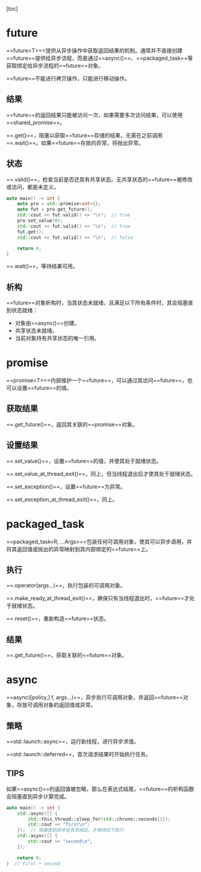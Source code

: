[toc]

# future

==future<T\>==提供从异步操作中获取返回结果的机制。通常并不直接创建==future==提供给异步流程，而是通过==async()==、==packaged_task==等获取绑定给异步流程的==future==对象。

==future==不能进行拷贝操作，只能进行移动操作。

## 结果

==future==的返回结果只能被访问一次，如果需要多次访问结果，可以使用==shared_promise==。

==.get()==，阻塞以获取==future==存储的结果，无需在之前调用==.wait()==。如果==future==存放的异常，将抛出异常。

## 状态

==.valid()==，检查当前是否还具有共享状态。无共享状态的==future==被修改或访问，都是未定义。

```cpp
auto main() -> int {
    auto pro = std::promise<int>{};
    auto fut = pro.get_future();
    std::cout << fut.valid() << "\n";  // true
    pro.set_value(0);
    std::cout << fut.valid() << "\n";  // true
    fut.get();
    std::cout << fut.valid() << "\n";  // false

    return 0;
}
```

==.wait()==，等待结果可用。

## 析构

==future==对象析构时，当其状态未就绪，且满足以下所有条件时，其会阻塞直到状态就绪：

* 对象由==async()==创建。
* 共享状态未就绪。
* 当前对象持有共享状态的唯一引用。

# promise

==promise<T\>==内部维护一个==future==，可以通过其访问==future==，也可以设置==future==的值。

## 获取结果

==.get_future()==，返回其关联的==promise==对象。

## 设置结果

==.set_value()==，设置==future==的值，并使其处于就绪状态。

==.set_value_at_thread_exit()==，同上，但当线程退出后才使其处于就绪状态。

==.set_exception()==，设置==future==为异常。

==.set_exception_at_thread_exit()==，同上。

# packaged_task

==packaged_task<R, ...Args>==包装任何可调用对象，使其可以异步调用，并将其返回值或抛出的异常映射到其内部绑定的==future==上。

## 执行

==.operator(args...)==，执行包装的可调用对象。

==.make_ready_at_thread_exit()==，确保只有当线程退出时，==future==才处于就绪状态。

==.reset()==，重新构造==future==状态。

## 结果

==.get_future()==，获取关联的==future==对象。

# async

==async([policy,] f, args...)==，异步执行可调用对象，并返回==future==对象，存放可调用对象的返回值或异常。

## 策略

==std::launch::async==，运行新线程，进行异步求值。

==std::launch::deferred==，首次请求结果时开始执行任务。

## TIPS

如果==async()==的返回值被忽略，那么在表达式结尾，==future==的析构函数会阻塞直到异步计算完成。

```cpp
auto main() -> int {
    std::async([] {
        std::this_thread::sleep_for(std::chrono::seconds{1});
        std::cout << "first\n";
    });  // 阻塞直到异步任务完成后，才继续往下执行
    std::async([] {
        std::cout << "second\n";
    });

    return 0;
}  // first + second
```









